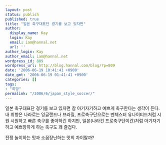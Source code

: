 ```yaml
---
layout: post
status: publish
published: true
title: "일본 축구대표단 경기를 보고 있자면"
author:
  display_name: Kay
  login: Kay
  email: iam@hannal.net
  url: ''
author_login: Kay
author_email: iam@hannal.net
wordpress_id: 809
wordpress_url: http://blog.hannal.com/blog/?p=809
date: '2006-06-19 10:41:41 +0900'
date_gmt: '2006-06-19 01:41:41 +0900'
categories: []
tags:
- "희망"
permalink: "/2006/6/japan_style_soccer/"
---
```

<p>일본 축구대표단 경기를 보고 있자면 참 아기자기하고 예쁘게 축구한다는 생각이 든다. 내 취향은 나라로는 잉글랜드나 브라질, 프로축구단으로는 멘체스터 유나이티드처럼 시원 시원하고 빠른 축구를 좋아하긴 하지만, 일본(나라건 프로축구단이건)처럼 아기자기하고 예쁘장하게 하는 축구도 꽤 즐겁다.</p>
<p>전쟁 놀이하는 맛과 소꿉장난하는 맛의 차이랄까?</p>
